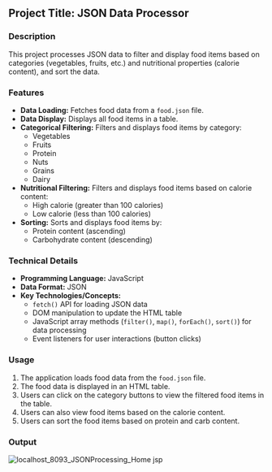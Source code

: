 ## Project Title: JSON Data Processor

### Description

This project processes JSON data to filter and display food items based on categories (vegetables, fruits, etc.) and nutritional properties (calorie content), and sort the data.

### Features

* **Data Loading:** Fetches food data from a `food.json` file.
* **Data Display:** Displays all food items in a table.
* **Categorical Filtering:** Filters and displays food items by category:
    * Vegetables
    * Fruits
    * Protein
    * Nuts
    * Grains
    * Dairy
* **Nutritional Filtering:** Filters and displays food items based on calorie content:
    * High calorie (greater than 100 calories)
    * Low calorie (less than 100 calories)
* **Sorting:** Sorts and displays food items by:
    * Protein content (ascending)
    * Carbohydrate content (descending)

### Technical Details

* **Programming Language:** JavaScript
* **Data Format:** JSON
* **Key Technologies/Concepts:**
    * `fetch()` API for loading JSON data
    * DOM manipulation to update the HTML table
    * JavaScript array methods (`filter()`, `map()`, `forEach()`, `sort()`) for data processing
    * Event listeners for user interactions (button clicks)

### Usage

1.  The application loads food data from the `food.json` file.
2.  The food data is displayed in an HTML table.
3.  Users can click on the category buttons to view the filtered food items in the table.
4.  Users can also view food items based on the calorie content.
5.  Users can sort the food items based on protein and carb content.

### Output
![localhost_8093_JSONProcessing_Home jsp](https://github.com/user-attachments/assets/cea215c5-a31a-4d79-8cc4-c489eccd912c)

